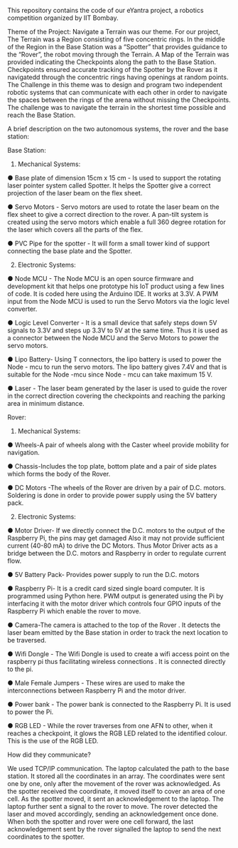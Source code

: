 
This repository contains the code of our eYantra project, a robotics competition organized by IIT Bombay.  

Theme of the Project:
Navigate a Terrain was our theme. For our project, The Terrain was a Region consisting of five concentric rings.
In the middle of the Region in the Base Station was a “Spotter” that provides guidance to the “Rover”, the robot moving through the Terrain.
A Map of the Terrain was provided indicating the Checkpoints along the path to the Base Station.
Checkpoints ensured accurate tracking of the Spotter by the Rover as it navigatedd through the concentric rings having openings at random
points. The Challenge in this theme was to design and program two independent robotic systems that can communicate with each other
in order to navigate the spaces between the rings of the arena without missing the Checkpoints.
The challenge was to navigate the terrain in the shortest time possible and reach the Base Station.

A brief description on the two autonomous systems, the rover and the base station:

Base Station:

1. Mechanical Systems:

● Base plate of dimension 15cm x 15 cm - Is used to support the rotating laser pointer
system called Spotter. It helps the Spotter give a correct projection of the laser beam on
the flex sheet.

● Servo Motors - Servo motors are used to rotate the laser beam on the flex sheet to give a
correct direction to the rover. A pan-tilt system is created using the servo motors which
enable a full 360 degree rotation for the laser which covers all the parts of the flex.

● PVC Pipe for the spotter - It will form a small tower kind of support connecting the base
plate and the Spotter.

2. Electronic Systems:

● Node MCU - The Node MCU is an open source firmware and development kit that helps
one prototype his IoT product using a few lines of code. It is coded here using the Arduino
IDE. It works at 3.3V. A PWM input from the Node MCU is used to run the Servo Motors
via the logic level converter.

● Logic Level Converter - It is a small device that safely steps down 5V signals to 3.3V and
steps up 3.3V to 5V at the same time. Thus it is used as a connector between the Node
MCU and the Servo Motors to power the servo motors.

● Lipo Battery- Using T connectors, the lipo battery is used to power the Node - mcu to run
the servo motors. The lipo battery gives 7.4V and that is suitable for the Node -mcu since
Node - mcu can take maximum 15 V.

● Laser - The laser beam generated by the laser is used to guide the rover in the correct
direction covering the checkpoints and reaching the parking area in minimum distance.

Rover:

1. Mechanical Systems:

● Wheels-A pair of wheels along with the Caster wheel provide mobility for navigation.

● Chassis-Includes the top plate, bottom plate and a pair of side plates which forms the
body of the Rover.

● DC Motors -The wheels of the Rover are driven by a pair of D.C. motors. Soldering is done
in order to provide power supply using the 5V battery pack.

2. Electronic Systems:

● Motor Driver- If we directly connect the D.C. motors to the output of the Raspberry Pi, the
pins may get damaged Also it may not provide sufficient current (40-80 mA) to drive the
DC Motors. Thus Motor Driver acts as a bridge between the D.C. motors and Raspberry in
order to regulate current flow.

● 5V Battery Pack- Provides power supply to run the D.C. motors

● Raspberry Pi- It is a credit card sized single board computer. It is programmed using
Python here. PWM output is generated using the Pi by interfacing it with the motor driver
which controls four GPIO inputs of the Raspberry Pi which enable the rover to move.

● Camera-The camera is attached to the top of the Rover . It detects the laser beam emitted
by the Base station in order to track the next location to be traversed.

● Wifi Dongle - The Wifi Dongle is used to create a wifi access point on the raspberry pi thus
facilitating wireless connections . It is connected directly to the pi.

● Male Female Jumpers - These wires are used to make the interconnections between
Raspberry Pi and the motor driver.

● Power bank - The power bank is connected to the Raspberry Pi. It is used to power the Pi.

● RGB LED - While the rover traverses from one AFN to other, when it reaches a checkpoint,
it glows the RGB LED related to the identified colour. This is the use of the RGB LED.

How did they communicate?

We used TCP/IP communication.
The laptop calculated the path to the base station. It stored all the coordinates in an array.
The coordinates were sent one by one, only after the movement of the rover was acknowledged.
As the spotter received the coordinate, it moved itself to cover an area of one cell. As the spotter moved, it sent an acknowledgement to the laptop.
The laptop further sent a signal to the rover to move. The rover detected the laser and moved accordingly, sending an acknowledgement once done.
When both the spotter and rover were one cell forward, the last acknowledgement sent by the rover signalled the laptop to send the next coordinates to the spotter.
